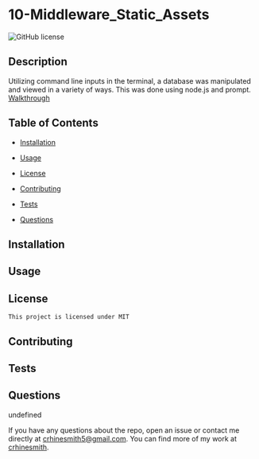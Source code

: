 
# 10-Middleware_Static_Assets

  ![GitHub license](https://img.shields.io/badge/license-MIT-blue.svg)

  ## Description 
  Utilizing command line inputs in the terminal, a database was manipulated and viewed in a variety of ways. This was done using node.js and prompt. 
  [Walkthrough](/Untitled_%20Oct%204%2C%202022%206_35%20PM.webm)

  ## Table of Contents

  * [Installation](#installation)

  * [Usage](#usage)
     
   * [License](#license)


  * [Contributing](#contributing)

  * [Tests](#tests)

  * [Questions](#questions)

  ## Installation
  

  ## Usage
  
  ## License
    This project is licensed under MIT
  ## Contributing
  

  ## Tests
  

  ## Questions
  undefined

  If you have any questions about the repo, open an issue or contact me directly at crhinesmith5@gmail.com. You can find more of my work at [crhinesmith](https://github.com/crhinesmith/).